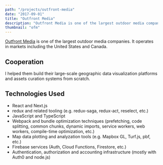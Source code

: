 ```yaml
---
path: "/projects/outfront-media"
date: "2017-09-01"
title: "Outfront Media"
description: "Outfront Media is one of the largest outdoor media companies. It operates in markets including the United States and Canada."
thumbnail: "ofm"
---
```


[Outfront Media](https://www.outfrontmedia.com/) is one of the largest outdoor media companies. It operates in markets including the United States and Canada.

## Cooperation

I helped them build their large-scale geographic data visualization platforms and assets curation systems from scratch.

## Technologies Used

- React and Next.js
- redux and related tooling (e.g. redux-saga, redux-act, reselect, etc.)
- JavaScript and TypeScript
- Webpack and bundle optimization techniques (prefetching, code splitting, common chunks, dynamic imports, service workers, web workers, compile-time optimization, etc.)
- Map data plotting and analyzation tools (e.g. Mapbox GL, Turf.js, pbf, etc.)
- Firebase services (Auth, Cloud Functions, Firestore, etc.)
- Authentication, authorization and accounting infrastructure (mostly with Auth0 and node.js)
